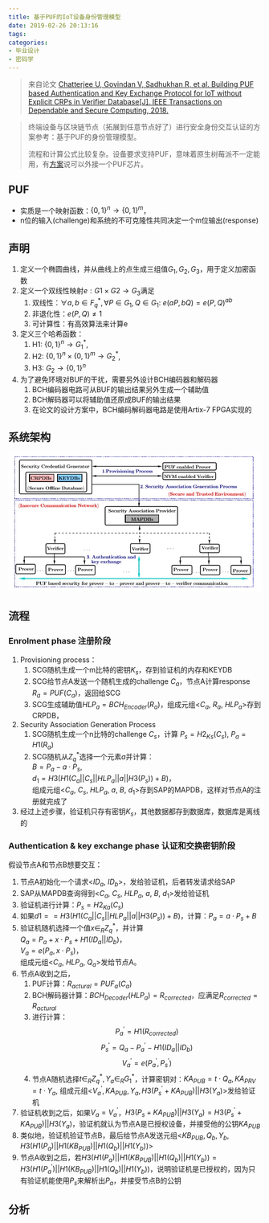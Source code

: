 ```yaml
---
title: 基于PUF的IoT设备身份管理模型
date: 2019-02-26 20:13:16
tags:
categories:
- 毕业设计
- 密码学
---
```


> 来自论文 [Chatterjee U, Govindan V, Sadhukhan R, et al. Building PUF based Authentication and Key Exchange Protocol for IoT without Explicit CRPs in Verifier Database[J]. IEEE Transactions on Dependable and Secure Computing, 2018.](https://ieeexplore.ieee.org/abstract/document/8353301)

> 终端设备与区块链节点（拓展到任意节点好了）进行安全身份交互认证的方案参考：基于PUF的身份管理模型。
> 
> 流程和计算公式比较复杂。设备要求支持PUF，意味着原生树莓派不一定能用，有[方案](https://github.com/Tribler/tribler/issues/3064)说可以外接一个PUF芯片。

<!-- more -->

## PUF

* 实质是一个映射函数：$\{0, 1\}^n \rightarrow \{0, 1\}^m$，
* n位的输入(challenge)和系统的不可克隆性共同决定一个m位输出(response)

## 声明

1. 定义一个椭圆曲线，并从曲线上的点生成三组值$G_1,G_2,G_3$，用于定义加密函数
2. 定义一个双线性映射$e: G1 \times G2 \rightarrow G_3$满足
   1. 双线性：$\forall a, b \in F^*_q, \forall P \in G_1, Q \in G_1$: $e(aP, bQ)=e(P, Q)^{ab}$
   2. 非退化性：$e(P, Q) \neq 1$
   3. 可计算性：有高效算法来计算e
3. 定义三个哈希函数：
   1. H1: $\{ 0, 1\}^n \rightarrow G^*_1$, 
   2. H2: $\{0, 1\}^n \times \{0, 1\}^m \rightarrow G^*_2$, 
   3. H3: $G_2 \rightarrow \{0, 1\}^n$
4. 为了避免环境对BUF的干扰，需要另外设计BCH编码器和解码器
   1. BCH编码器电路可从BUF的输出结果另外生成一个辅助值
   2. BCH解码器可以将辅助值还原成BUF的输出结果
   3. 在论文的设计方案中，BCH编码解码器电路是使用Artix-7 FPGA实现的

## 系统架构

![](/images/PUF/PUF01.jpg)

## 流程

### Enrolment phase 注册阶段

1. Provisioning process：
   1. SCG随机生成一个m比特的密钥$K_s$，存到验证机的内存和KEYDB
   2. SCG给节点A发送一个随机生成的challenge $C_a$，节点A计算response $R_a = PUF(C_a)$，返回给SCG
   3. SCG生成辅助值$HLP_a=BCH_{Encoder}(R_a)$，组成元组<$C_a$, $R_a$, $HLP_a$>存到CRPDB，
2. Security Association Generation Process
   1. SCG随机生成一个n比特的challenge $C_s$，计算 $P_s=H2_{Ks}(C_s)$, $P_a=H1(R_a)$
   2. SCG随机从$Z^*_q$选择一个元素$a$并计算：<br>$B=P_a-a \cdot P_s$, <br>$d_1=H3(H1(C_a||C_s||HLP_a||a||H3(P_s))+B)$，<br>组成元组<$C_a$, $C_s$, $HLP_a$, $a$, $B$, $d_1$>存到SAP的MAPDB，这样对节点A的注册就完成了
3. 经过上述步骤，验证机只存有密钥$K_s$，其他数据都存到数据库，数据库是离线的

### Authentication & key exchange phase 认证和交换密钥阶段

假设节点A和节点B想要交互：

1. 节点A初始化一个请求<$ID_a$, $ID_b$>，发给验证机，后者转发请求给SAP
2. SAP从MAPDB查询得到<$C_a$, $C_s$, $HLP_a$, $a$, $B$, $d_1$>发给验证机
3. 验证机进行计算：$P_s = H2_{Ka}(C_s)$
4. 如果$d1==H3(H1(C_a||C_s||HLP_a||a||H3(P_s))+B)$，计算：$P_a=a \cdot P_s + B$
5. 验证机随机选择一个值$x \in _RZ^*_q$，并计算<br>$Q_a=P_a+x \cdot P_s +H1(ID_a||ID_b)$，<br>$V_a=e(P_a, x \cdot P_s)$，<br>组成元组<$C_a$, $HLP_a$, $Q_a$>发给节点A。
6. 节点A收到之后，
   1. PUF计算：$R_{actural}=PUF_a(C_a)$
   2. BCH解码器计算：$BCH_{Decoder}(HLP_a)=R_{corrected}$，应满足$R_{corrected}=R_{actural}$
   3. 进行计算：
   $$P^\prime_a=H1(R_{corrected})$$
   $$P^\prime_s=Q_a-P^\prime_a-H1(ID_a||ID_b)$$
   $$V^\prime_a=e(P^\prime_a, P^\prime_s)$$
   4. 节点A随机选择$t \in _RZ^*_q, Y_a \in _RG^*_1$，计算密钥对：$KA_{PUB}=t \cdot Q_a, KA_{PRV}=t \cdot Y_a$, 组成元组<$V^\prime_a, KA_{PUB}, Y_a, H3(P^\prime_s+KA_{PUB})||H3(Y_a)$>发给验证机
7. 验证机收到之后，如果$V_a=V^\prime_a$，$H3(P_s+KA_{PUB})||H3(Y_a)=H3(P^\prime_s+KA_{PUB})||H3(Y_a)$，验证机就认为节点A是已授权设备，并接受他的公钥$KA_{PUB}$
8. 类似地，验证机验证节点B，最后给节点A发送元组<$KB_{PUB}, Q_b, Y_b, H3(H1(P_a)||H1(KB_{PUB})||H1(Q_b)||H1(Y_b))$>
9.  节点A收到之后，若$H3(H1(P_a)||H1(KB_{PUB})||H1(Q_b)||H1(Y_b))=H3(H1(P^\prime_a)||H1(KB_{PUB})||H1(Q_b)||H1(Y_b))$，说明验证机是已授权的，因为只有验证机能使用$P_s$来解析出$P_a$，并接受节点B的公钥

## 分析
